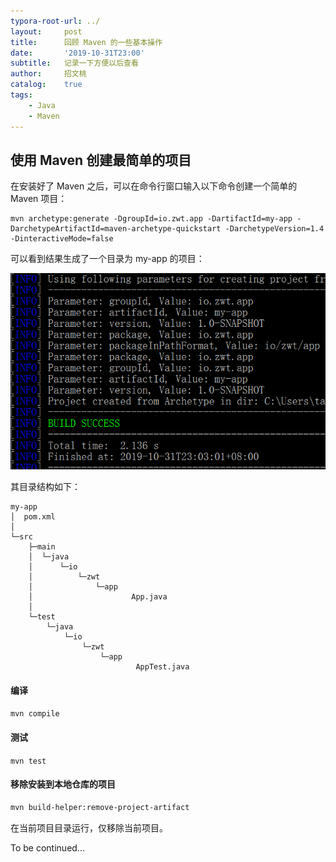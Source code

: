 ```yaml
---
typora-root-url: ../
layout:     post
title:      回顾 Maven 的一些基本操作
date:       '2019-10-31T23:00'
subtitle:   记录一下方便以后查看
author:     招文桃
catalog:    true
tags:
    - Java
    - Maven
---
```


## 使用 Maven 创建最简单的项目

在安装好了 Maven 之后，可以在命令行窗口输入以下命令创建一个简单的 Maven 项目：

```shell
mvn archetype:generate -DgroupId=io.zwt.app -DartifactId=my-app -DarchetypeArtifactId=maven-archetype-quickstart -DarchetypeVersion=1.4 -DinteractiveMode=false
```

可以看到结果生成了一个目录为 my-app 的项目：<!--more-->

![image-20191031231003895](/img/image-20191031231003895.png)

其目录结构如下：

```
my-app
│  pom.xml
│
└─src
    ├─main
    │  └─java
    │      └─io
    │          └─zwt
    │              └─app
    │                      App.java
    │
    └─test
        └─java
            └─io
                └─zwt
                    └─app
                            AppTest.java
```

#### 编译

`mvn compile`

#### 测试

`mvn test`

#### 移除安装到本地仓库的项目

```xml
mvn build-helper:remove-project-artifact
```

在当前项目目录运行，仅移除当前项目。



To be continued...






















